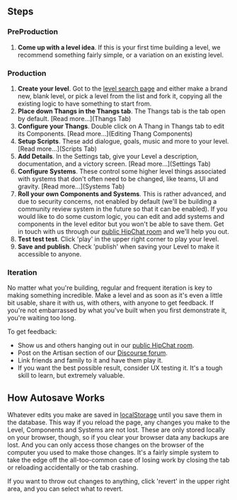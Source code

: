 ## Steps

### PreProduction

1. **Come up with a level idea**. If this is your first time building a level, we recommend something fairly simple, or a variation on an existing level.

### Production

1. **Create your level**. Got to the [level search page](http://codecombat.com/editor/level) and either make a brand new, blank level, or pick a level from the list and fork it, copying all the existing logic to have something to start from.
1. **Place down Thangs in the Thangs tab**. The Thangs tab is the tab open by default. [Read more...](Thangs Tab)
1. **Configure your Thangs**. Double click on A Thang in Thangs tab to edit its Components. [Read more...](Editing Thang Components)
1. **Setup Scripts**. These add dialogue, goals, music and more to your level. [Read more...](Scripts Tab)
1. **Add Details**. In the Settings tab, give your Level a description, documentation, and a victory screen. [Read more...](Settings Tab)
1. **Configure Systems**. These control some higher level things associated with systems that don't often need to be changed, like teams, UI and gravity. [Read more...](Systems Tab)
1. **Roll your own Components and Systems**. This is rather advanced, and due to security concerns, not enabled by default (we'll be building a community review system in the future so that it can be enabled). If you would like to do some custom logic, you can edit and add systems and components in the level editor but you won't be able to save them. Get in touch with us through our [public HipChat room](http://www.hipchat.com/g3plnOKqa) and we'll help you out.
1. **Test test test**. Click 'play' in the upper right corner to play your level.
1. **Save and publish**. Check 'publish' when saving your Level to make it accessible to anyone.

### Iteration

No matter what you're building, regular and frequent iteration is key to making something incredible. Make a level and as soon as it's even a little bit usable, share it with us, with others, with anyone to get feedback. If you're not embarrassed by what you've built when you first demonstrate it, you're waiting too long.

To get feedback:

* Show us and others hanging out in our [public HipChat room](http://www.hipchat.com/g3plnOKqa).
* Post on the Artisan section of our [Discourse forum](discourse.codecombat.com/category/artisan).
* Link friends and family to it and have them play it.
* If you want the best possible result, consider UX testing it. It's a tough skill to learn, but extremely valuable.

## How Autosave Works

Whatever edits you make are saved in [localStorage](https://developer.mozilla.org/en-US/docs/Web/Guide/API/DOM/Storage#localStorage) until you save them in the database. This way if you reload the page, any changes you make to the Level, Components and Systems are not lost. These are only stored locally on your browser, though, so if you clear your browser data any backups are lost. And you can only access those changes on the browser of the computer you used to make those changes. It's a fairly simple system to take the edge off the all-too-common case of losing work by closing the tab or reloading accidentally or the tab crashing.

If you want to throw out changes to anything, click 'revert' in the upper right area, and you can select what to revert.